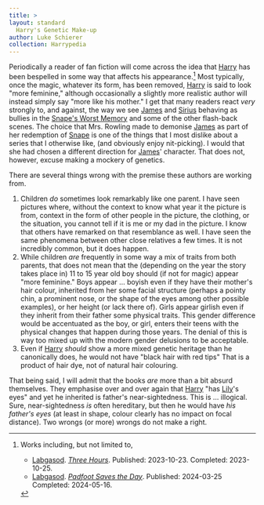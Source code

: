 ```yaml
---
title: >
layout: standard
  Harry's Genetic Make-up
author: Luke Schierer
collection: Harrypedia
---
```


Periodically a reader of fan fiction will come across the idea that [Harry] has been bespelled in some way that affects his appearance.[^250204-1]  Most typically, once the magic, whatever its form, has been removed, [Harry] is said to look "more feminine," although occasionally a slightly more realistic author will instead simply say "more like his mother."  I get that many readers react *very* strongly to, and against, the way we see [James] and [Sirius] behaving as bullies in the [Snape's Worst Memory] and some of the other flash-back scenes. The choice that Mrs. Rowling made to demonise [James] as part of her redemption of [Snape] is one of the things that I most dislike about a series that I otherwise like, (and obviously enjoy nit-picking).  I would that she had chosen a different direction for [James]' character.  That does not, however, excuse making a mockery of genetics.

There are several things wrong with the premise these authors are working from.

1. Children *do* sometimes look remarkably like one parent.  I have seen pictures where, without the context to know what year it the picture is from, context in the form of other people in the picture, the clothing, or the situation, you cannot tell if it is me or my dad in the picture.  I know that others have remarked on that resemblance as well.  I have seen the same phenomena between other close relatives a few times.  It is not incredibly common, but it does happen.
1. While children *are* frequently in some way a mix of traits from both parents, that does not mean that the (depending on the year the story takes place in) 11 to 15 year old boy should (if not for magic) appear "more feminine."  Boys appear ... boyish even if they have their mother's hair colour, inherited from her some facial structure (perhaps a pointy chin, a prominent nose, or the shape of the eyes among other possible examples), or her height (or lack there of).  Girls appear girlish even if they inherit from their father some physical traits.  This gender difference would be accentuated as the boy, or girl, enters their teens with the physical changes that happen during those years. The denial of this is way too mixed up with the modern gender delusions to be acceptable.
1. Even if [Harry] *should* show a more mixed genetic heritage than he canonically does, he would not have "black hair with red tips" That is a product of hair dye, not of natural hair colouring.

That being said, I will admit that the books *are* more than a bit absurd themselves.  They emphasise over and over again that [Harry] "has [Lily]'s eyes" and yet he inherited is father's near-sightedness.  This is ... illogical.  Sure, near-sightedness *is* often hereditary, but then he would have *his father's eyes* (at least in shape, colour clearly has no impact on focal distance).  Two wrongs (or more) wrongs do not make a right.

[Lily]: /Harrypedia/people/evans/lily_j/
[Snape]: /Harrypedia/people/Snape/Severus/
[Harry]: </Harrypedia/people/Potter/Harry James/>
[Snape's Worst Memory]: /Harrypedia/people/Snape/Severus/swm/
[James]: /Harrypedia/people/Potter/James/
[Sirius]: /Harrypedia/people/Black/sirius_iii/

[^250204-1]: Works including, but not limited to,
    * [Labgasod]. _[Three Hours](https://archiveofourown.org/works/51062065)_. Published: 2023-10-23. Completed: 2023-10-25.
    * [Labgasod]. _[Padfoot Saves the Day](https://archiveofourown.org/works/54718651/)_. Published: 2024-03-25 Completed: 2024-05-16.


[Labgasod]: https://archiveofourown.org/users/Labgasod/pseuds/Labgasod

